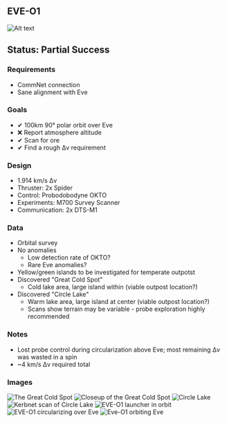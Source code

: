 ## EVE-O1
![Alt text](eve-o1/eve-o1-in-vab.png)
## Status: Partial Success
### Requirements
- CommNet connection
- Sane alignment with Eve
### Goals
- ✔ 100km 90° polar orbit over Eve
- ❌ Report atmosphere altitude
- ✔ Scan for ore
- ✔ Find a rough Δv requirement
### Design
- 1.914 km/s Δv
- Thruster: 2x Spider
- Control: Probodobodyne OKTO
- Experiments: M700 Survey Scanner
- Communication: 2x DTS-M1
### Data
- Orbital survey
- No anomalies
    - Low detection rate of OKTO?
    - Rare Eve anomalies?
- Yellow/green islands to be investigated for temperate outpotst 
- Discovered "Great Cold Spot"
    - Cold lake area, large island within (viable outpost location?)
- Discovered "Circle Lake"
    - Warm lake area, large island at center (viable outpost location?)
    - Scans show terrain may be variable - probe exploration highly recommended
### Notes
- Lost probe control during circularization above Eve; most remaining Δv was wasted in a spin
- ~4 km/s Δv required total
### Images
![The Great Cold Spot](eve-o1/eve-heatmap-greenspot.png)
![Closeup of the Great Cold Spot](eve-o1/eve-heatmap-greenspot-closer.png)
![Circle Lake](eve-o1/eve-circle-lake-close.png)
![Kerbnet scan of Circle Lake](eve-o1/circle-lake-kerbnet.png)
![EVE-O1 launcher in orbit](eve-o1/eve-o1-rocket.png)
![EVE-O1 circularizing over Eve](eve-o1/eve-orbit-maneuver.png)
![Eve-O1 orbiting Eve](eve-o1/eve-o1-over-eve.png)